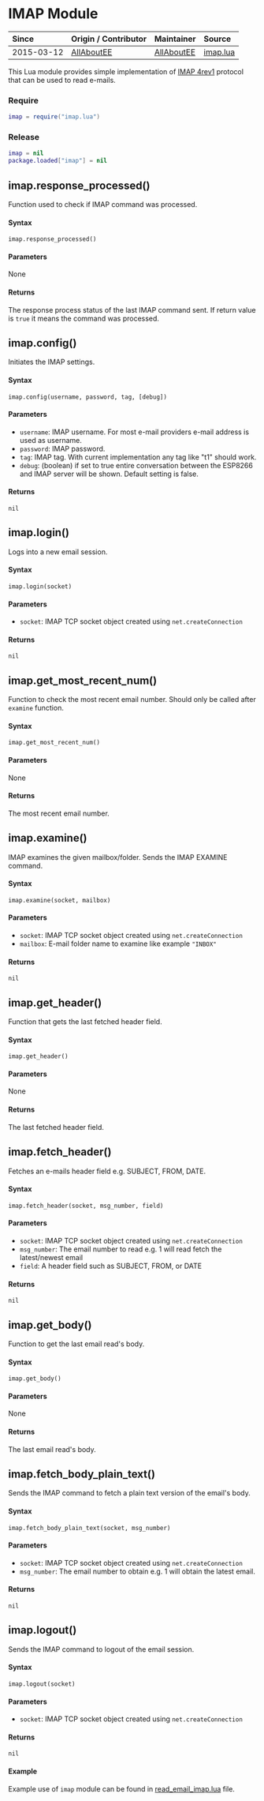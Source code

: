 # IMAP Module
| Since  | Origin / Contributor  | Maintainer  | Source  |
| :----- | :-------------------- | :---------- | :------ |
| 2015-03-12 | [AllAboutEE](https://github.com/AllAboutEE) | [AllAboutEE](https://github.com/AllAboutEE) | [imap.lua](../../../lua_modules/email/imap.lua) |

This Lua module provides simple implementation of [IMAP 4rev1](http://www.faqs.org/rfcs/rfc2060.html) protocol that can be used to read e-mails.


### Require
```lua
imap = require("imap.lua")
```

### Release
```lua
imap = nil
package.loaded["imap"] = nil
```

## imap.response_processed()
Function used to check if IMAP command was processed.

#### Syntax
`imap.response_processed()`

#### Parameters
None

#### Returns
The response process status of the last IMAP command sent. If return value is `true` it means the command was processed.


## imap.config()
Initiates the IMAP settings.

#### Syntax
`imap.config(username, password, tag, [debug])`

#### Parameters
- `username`: IMAP username. For most e-mail providers e-mail address is used as username.
- `password`: IMAP password.
- `tag`: IMAP tag. With current implementation any tag like "t1" should work.
- `debug`: (boolean) if set to true entire conversation between the ESP8266 and IMAP server will be shown. Default setting is false.

#### Returns
`nil`

## imap.login()
Logs into a new email session.

#### Syntax
`imap.login(socket)`

#### Parameters
- `socket`: IMAP TCP socket object created using `net.createConnection`

#### Returns
`nil`

## imap.get_most_recent_num()
Function to check the most recent email number. Should only be called after `examine` function.

#### Syntax
`imap.get_most_recent_num()`

#### Parameters
None

#### Returns
The most recent email number.

## imap.examine()
IMAP examines the given mailbox/folder. Sends the IMAP EXAMINE command.

#### Syntax
`imap.examine(socket, mailbox)`

#### Parameters
- `socket`: IMAP TCP socket object created using `net.createConnection`
- `mailbox`: E-mail folder name to examine like example `"INBOX"`

#### Returns
`nil`

## imap.get_header()
Function that gets the last fetched header field.

#### Syntax
`imap.get_header()`

#### Parameters
None

#### Returns
The last fetched header field.

## imap.fetch_header()
Fetches an e-mails header field e.g. SUBJECT, FROM, DATE.

#### Syntax
`imap.fetch_header(socket, msg_number, field)`

#### Parameters
- `socket`: IMAP TCP socket object created using `net.createConnection`
- `msg_number`: The email number to read e.g. 1 will read fetch the latest/newest email
- `field`: A header field such as SUBJECT, FROM, or DATE
#### Returns
`nil`

## imap.get_body()
Function to get the last email read's body.

#### Syntax
`imap.get_body()`

#### Parameters
None

#### Returns
The last email read's body.

## imap.fetch_body_plain_text()
Sends the IMAP command to fetch a plain text version of the email's body.

#### Syntax
`imap.fetch_body_plain_text(socket, msg_number)`

#### Parameters
- `socket`: IMAP TCP socket object created using `net.createConnection`
- `msg_number`: The email number to obtain e.g. 1 will obtain the latest email.

#### Returns
`nil`

## imap.logout()
Sends the IMAP command to logout of the email session.

#### Syntax
`imap.logout(socket)`

#### Parameters
- `socket`: IMAP TCP socket object created using `net.createConnection`

#### Returns
`nil`

#### Example
Example use of `imap` module can be found in  [read_email_imap.lua](../../../lua_examples/email/read_email_imap.lua) file.